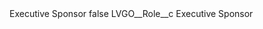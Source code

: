<?xml version="1.0" encoding="UTF-8"?>
<CustomMetadata xmlns="http://soap.sforce.com/2006/04/metadata" xmlns:xsi="http://www.w3.org/2001/XMLSchema-instance" xmlns:xsd="http://www.w3.org/2001/XMLSchema">
    <label>Executive Sponsor</label>
    <protected>false</protected>
    <values>
        <field>LVGO__Role__c</field>
        <value xsi:type="xsd:string">Executive Sponsor</value>
    </values>
</CustomMetadata>
